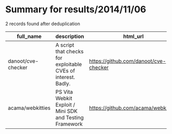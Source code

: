 
# Summary for results/2014/11/06
    
2 records found after deduplication

| full_name | description | html_url | matched_list | matched_count | pushed_at | size | stargazers_count | language | forks_count |
|--------------------|---------------------------------------------------------------|---------------------------------------|----------------|-----------------|---------------------------|--------|--------------------|------------|---------------|
| danoot/cve-checker | A script that checks for exploitable CVEs of interest. Badly. | https://github.com/danoot/cve-checker | ['exploit'] | 1 | 2014-11-06 05:20:24+00:00 | 140 | 1 | Python | 0 |
| acama/webkitties | PS Vita Webkit Exploit / Mini SDK and Testing Framework | https://github.com/acama/webkitties | ['exploit'] | 1 | 2014-11-06 08:30:00+00:00 | 1095 | 33 | JavaScript | 9 |
